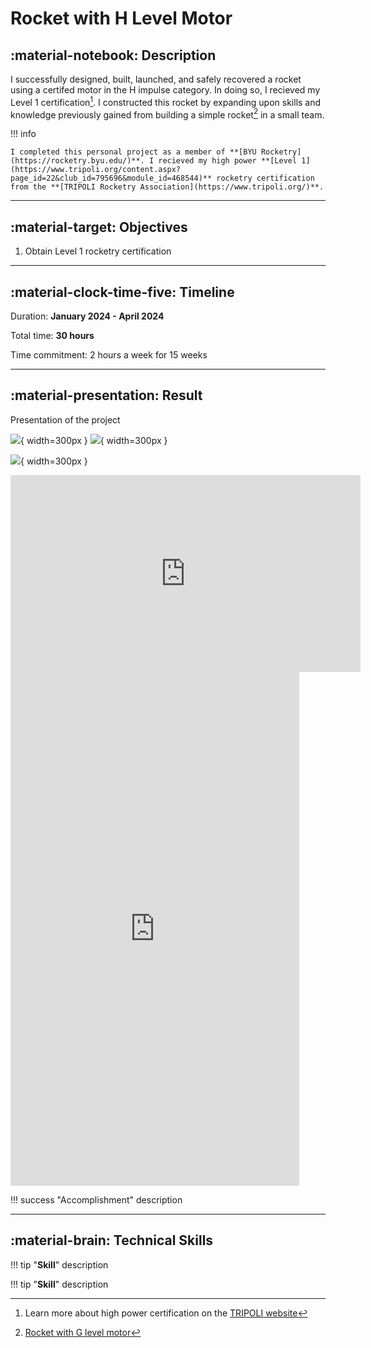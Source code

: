 # Rocket with H Level Motor

## :material-notebook: Description

I successfully designed, built, launched, and safely recovered a rocket using a certifed motor in the H impulse category. In doing so, I recieved my Level 1 certification[^1]. I constructed this rocket by expanding upon skills and knowledge previously gained from building a simple rocket[^2] in a small team.

[^1]: Learn more about high power certification on the [TRIPOLI website](https://www.tripoli.org/content.aspx?page_id=22&club_id=795696&module_id=468541)
[^2]: [Rocket with G level motor](./G-motor.md)

!!! info

    I completed this personal project as a member of **[BYU Rocketry](https://rocketry.byu.edu/)**. I recieved my high power **[Level 1](https://www.tripoli.org/content.aspx?page_id=22&club_id=795696&module_id=468544)** rocketry certification from the **[TRIPOLI Rocketry Association](https://www.tripoli.org/)**.

***

## :material-target: Objectives

1. Obtain Level 1 rocketry certification

***

## :material-clock-time-five: Timeline

Duration: **January 2024 - April 2024**

Total time: **30 hours**

Time commitment: 2 hours a week for 15 weeks

***

## :material-presentation: Result

Presentation of the project

![](assets/l1/Hrocket1.jpg){ width=300px }
![](assets/l1/Hrocket4.jpg){ width=300px }

![](assets/l1/Hrocket3.jpg){ width=300px }

<iframe width="560" height="315" src="https://www.youtube.com/embed/LEaBT3fgHdg?si=cehpYZbjEgKE6S7O" title="YouTube video player" frameborder="0" allow="accelerometer; autoplay; clipboard-write; encrypted-media; gyroscope; picture-in-picture; web-share" referrerpolicy="strict-origin-when-cross-origin" allowfullscreen></iframe>

<iframe width="462" height="822" src="https://www.youtube.com/embed/xoYTLIH87pw" title="L1 Launch 3/16/24" frameborder="0" allow="accelerometer; autoplay; clipboard-write; encrypted-media; gyroscope; picture-in-picture; web-share" referrerpolicy="strict-origin-when-cross-origin" allowfullscreen></iframe>

!!! success "Accomplishment"
    description
    
***

## :material-brain: Technical Skills

!!! tip "**Skill**"
    description

!!! tip "**Skill**"
    description